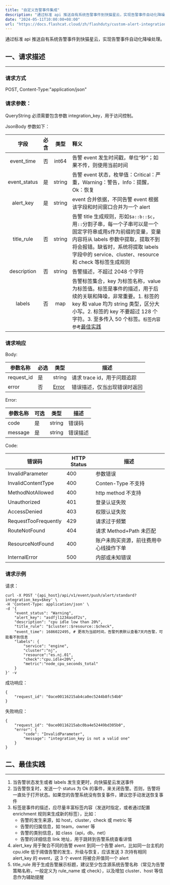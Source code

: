 ```yaml
---
title: "自定义告警事件集成"
description: "通过标准 api 推送自有系统告警事件到快猫星云，实现告警事件自动化降噪处理"
date: "2024-05-11T10:00:00+08:00"
url: "https://docs.flashcat.cloud/zh/flashduty/custom-alert-integration-guide"
---
```


通过标准 api 推送自有系统告警事件到快猫星云，实现告警事件自动化降噪处理。

## 一、请求描述
---

### 请求方式

<div class="md-block">

POST, Content-Type:"application/json"

</div>

### 请求参数：

<div class="md-block">

QueryString 必须需要包含参数 integration_key，用于访问控制。

JsonBody 参数如下：

|     字段     | 必含 |  类型  | 释义                                                                                                                                                                                                                                               |
| :----------: | :--: | :----: | :------------------------------------------------------------------------------------------------------------------------------------------------------------------------------------------------------------------------------------------------- |
|  event_time  |  否  | int64  | 告警 event 发生时间戳，单位“秒”；如果不传，则使用当前时间                                                                                                                                                                                          |
| event_status |  是  | string | 告警 event 状态，枚举值：Critical：严重，Warning：警告，Info：提醒，Ok：恢复                                                                                                                                                                       |
|  alert_key   |  是  | string | event 合并依据，不同告警 event 根据该字段和时间窗口合并为一个 alert                                                                                                                                                                                |
|  title_rule  |  否  | string | 告警 title 生成规则，形如`$a::b::$c`，用`::`分割子串，每一个子串可以是一个固定字符串或用`$`作为前缀的变量，变量内容将从 labels 参数中提取，提取不到将会报错。缺省时，系统将提取 labels 字段中的 service、cluster、resource 和 check 等标签生成规则 |
| description  |  否  | string | 告警描述，不超过 2048 个字符                                                                                                                                                                                                                       |
|    labels    |  否  |  map   | 告警标签集合，key 为标签名称，value 为标签值。标签是事件的描述，用于后续的关联和降噪，非常重要。1. 标签的 key 和 value 均为 string 类型，区分大小写。2. 标签的 key 不要超过 128 个字符。3. 至多传入 50 个标签。`标签内容参考`[最佳实践](#最佳实践) |

</div>

### 请求响应

<div class="md-block">
    
Body:
    
参数名称|必选|类型|描述
----------|---|---|---
request_id|是|string|请求 trace id，用于问题追踪
error|否|[Error](#Error)|错误描述，仅当出现错误时返回

<span id="Error"></span>
Error:

| 参数名称 | 可选 | 类型   | 描述     |
| -------- | ---- | ------ | -------- |
| code     | 是   | string | 错误码   |
| message  | 是   | string | 错误描述 |

<span id="Code"></span>
Code:

| 错误码               | HTTP Status | 描述                                   |
| -------------------- | ----------- | -------------------------------------- |
| InvalidParameter     | 400         | 参数错误                               |
| InvalidContentType   | 400         | Conten-Type 不支持                     |
| MethodNotAllowed     | 400         | http method 不支持                     |
| Unauthorized         | 401         | 登录认证失败                           |
| AccessDenied         | 403         | 权限认证失败                           |
| RequestTooFrequently | 429         | 请求过于频繁                           |
| RouteNotFound        | 404         | 请求 Method+Path 未匹配                |
| ResourceNotFound     | 400         | 账户未购买资源，前往费用中心线操作下单 |
| InternalError        | 500         | 内部或未知错误                         |

</div>

### 请求示例

请求：

```
curl -X POST '{api_host}/api/v1/event/push/alert/standard?integration_key=$key' \
-H 'Content-Type: application/json' \
-d '{
    "event_status": "Warning",
    "alert_key": "asdfjl1234asdf2s",
    "description": "cpu idle low than 20%",
    "title_rule": "$cluster::$resource::$check",
    "event_time": 1686022495, # 更改为当前时间，告警列表默认查看7天内告警，可能看不到信息
    "labels": {
        "service": "engine",
        "cluster":"nj",
        "resource":"es.nj.01",
        "check":"cpu.idle<20%",
        "metric":"node_cpu_seconds_total"
    }
}' -v

```

成功响应：

```
{
    "request_id": "0ace00116215ab4ca0ec5244b8fc54b0"
}
```

失败响应：

```
{
    "request_id": "0ace00116215abc0ba4e52449bd305b0",
    "error": {
        "code": "InvalidParameter",
        "message": "integration_key is not a valid one"
    }
}
```

<span id=最佳实践></span>

## 二、最佳实践
---
1. 当告警状态发生或者 labels 发生变更时，向快猫星云发送事件
2. 当告警恢复时，发送一个 status 为 Ok 的事件，来关闭告警。否则，告警将一直处于打开状态。如果您的告警系统没有恢复事件，建议您手动发送恢复事件
3. 标签是事件的描述，应尽量丰富标签内容（发送时指定，或者通过配置 enrichment 规则来生成新的标签），比如：
   - 告警的发生来源，如 host，cluster，check 或 metric 等
   - 告警的归属信息，如 team，owner 等
   - 告警的类别信息，如 class（api，db，net）
   - 告警的详细信息 link 地址，用于跳转到告警系统查看详情
4. alert_key 用于聚合不同的告警 event 到同一个告警 alert，比如同一台主机的 cpu.idle 低于阈值告警的发生、升级与恢复，应该发送 3 次持有相同 alert_key 的 event，这 3 个 event 将被合并值同一个 alert
5. title_rule 用于生成告警展示标题，建议至少包含源系统告警名称（常见为告警策略名称，一般定义为 rule_name 或 check），以及增加 cluster、host 等信息作为辅助提醒

